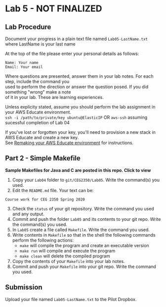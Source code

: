 # Lab 5 - NOT FINALIZED

## Lab Procedure
Document your progress in a plain text file named `Lab05-LastName.txt`  
where LastName is your last name

At the top of the file please enter your personal details as follows:
```
Name: Your name
Email: Your email

```

Where questions are presented, answer them in your lab notes.  For each step, include the command you  
used to perform the direction or answer the question posed.  If you did something "wrong" make a note  
of it in your lab.  These are learning experiences.

Unless explicity stated, assume you should perform the lab assignment in your AWS Educate environment.  
`ssh -i /path/to/private/key ubuntu@ElasticIP`  OR `aws-ssh` assuming sucessful completion of Lab 04

If you've lost or forgotten your key, you'll need to provision a new stack in AWS Educate and create a new key.  
See [Remaking your AWS Educate environment](../../..) for instructions.

## Part 2 - Simple Makefile
**Sample Makefiles for Java and C are posted in this repo.  Click to view**
1. Copy your `Lab04` folder to `git/CEG2350/Lab05`.  Write the command(s) you used.
2. Edit the `README.md` file.  Your text can be:
```
Course work for CEG 2350 Spring 2020
```
3. Check the `status` of your git repository.  Write the command you used and any output.
4. Commit and push the folder `Lab05` and its contents to your git repo.  Write the command(s) you used.
5. In `Lab05` create a file called `Makefile`.  Write the command you used.
6. Write contents in `Makefile` so that in the shell the following commands perform the following actions:
    * `make` will compile the program and create an executable version
    * `make run` will compile and execute the program
    * `make clean` will delete the compiled program
7. Copy the contents of your `Makefile` into your lab notes.
8. Commit and push your `Makefile` into your git repo.  Write the command you used.

## Submission
Upload your file named `Lab05-LastName.txt` to the Pilot Dropbox.